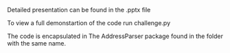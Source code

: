 Detailed presentation can be found in the .pptx file


To view a full demonstartion of the code run challenge.py

The code is encapsulated in The AddressParser package found in the folder with the same name.